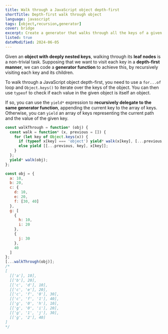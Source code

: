 ```yaml
---
title: Walk through a JavaScript object depth-first
shortTitle: Depth-first walk through object
language: javascript
tags: [object,recursion,generator]
cover: bridge
excerpt: Create a generator that walks through all the keys of a given object.
listed: true
dateModified: 2024-06-05
---
```


Given an **object with deeply nested keys**, walking through its **leaf nodes** is a non-trivial task. Supposing that we want to visit each key in a **depth-first manner**, we can code a **generator function** to achieve this, by recursively visiting each key and its children.

To walk through a JavaScript object depth-first, you need to use a `for...of` loop and `Object.keys()` to iterate over the keys of the object. You can then use `typeof` to check if each value in the given object is itself an object.

If so, you can use the `yield*` expression to **recursively delegate to the same generator function**, appending the current key to the array of keys. Otherwise, you can `yield` an array of keys representing the current path and the value of the given key.

```js
const walkThrough = function* (obj) {
  const walk = function* (x, previous = []) {
    for (let key of Object.keys(x)) {
      if (typeof x[key] === 'object') yield* walk(x[key], [...previous, key]);
      else yield [[...previous, key], x[key]];
    }
  };
  yield* walk(obj);
};

const obj = {
  a: 10,
  b: 20,
  c: {
    d: 10,
    e: 20,
    f: [30, 40]
  },
  g: [
    {
      h: 10,
      i: 20
    },
    {
      j: 30
    },
    40
  ]
};
[...walkThrough(obj)];
/*
[
  [['a'], 10],
  [['b'], 20],
  [['c', 'd'], 10],
  [['c', 'e'], 20],
  [['c', 'f', '0'], 30],
  [['c', 'f', '1'], 40],
  [['g', '0', 'h'], 10],
  [['g', '0', 'i'], 20],
  [['g', '1', 'j'], 30],
  [['g', '2'], 40]
]
*/
```
